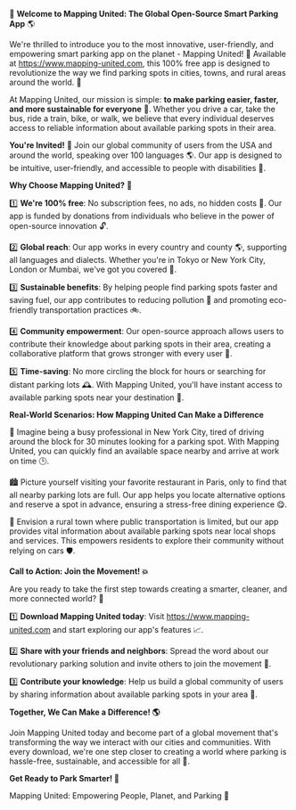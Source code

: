 🚀 **Welcome to Mapping United: The Global Open-Source Smart Parking App** 🌎

We're thrilled to introduce you to the most innovative, user-friendly, and empowering smart parking app on the planet - Mapping United! 🤩 Available at https://www.mapping-united.com, this 100% free app is designed to revolutionize the way we find parking spots in cities, towns, and rural areas around the world. 💨

At Mapping United, our mission is simple: **to make parking easier, faster, and more sustainable for everyone** 🌟. Whether you drive a car, take the bus, ride a train, bike, or walk, we believe that every individual deserves access to reliable information about available parking spots in their area.

**You're Invited!** 👋 Join our global community of users from the USA and around the world, speaking over 100 languages 🌎. Our app is designed to be intuitive, user-friendly, and accessible to people with disabilities 🤝.

**Why Choose Mapping United?** 🤔

1️⃣ **We're 100% free**: No subscription fees, no ads, no hidden costs 💸. Our app is funded by donations from individuals who believe in the power of open-source innovation 🔓.

2️⃣ **Global reach**: Our app works in every country and county 🌎, supporting all languages and dialects. Whether you're in Tokyo or New York City, London or Mumbai, we've got you covered 🚀.

3️⃣ **Sustainable benefits**: By helping people find parking spots faster and saving fuel, our app contributes to reducing pollution 🌱 and promoting eco-friendly transportation practices 🚲.

4️⃣ **Community empowerment**: Our open-source approach allows users to contribute their knowledge about parking spots in their area, creating a collaborative platform that grows stronger with every user 👥.

5️⃣ **Time-saving**: No more circling the block for hours or searching for distant parking lots 🕰️. With Mapping United, you'll have instant access to available parking spots near your destination 📍.

**Real-World Scenarios: How Mapping United Can Make a Difference**

🌆 Imagine being a busy professional in New York City, tired of driving around the block for 30 minutes looking for a parking spot. With Mapping United, you can quickly find an available space nearby and arrive at work on time 🕒.

🏙️ Picture yourself visiting your favorite restaurant in Paris, only to find that all nearby parking lots are full. Our app helps you locate alternative options and reserve a spot in advance, ensuring a stress-free dining experience 😋.

🚗 Envision a rural town where public transportation is limited, but our app provides vital information about available parking spots near local shops and services. This empowers residents to explore their community without relying on cars 🛡️.

**Call to Action: Join the Movement! 💥**

Are you ready to take the first step towards creating a smarter, cleaner, and more connected world? 🌟

1️⃣ **Download Mapping United today**: Visit https://www.mapping-united.com and start exploring our app's features 📈.

2️⃣ **Share with your friends and neighbors**: Spread the word about our revolutionary parking solution and invite others to join the movement 📢.

3️⃣ **Contribute your knowledge**: Help us build a global community of users by sharing information about available parking spots in your area 💬.

**Together, We Can Make a Difference! 🌎**

Join Mapping United today and become part of a global movement that's transforming the way we interact with our cities and communities. With every download, we're one step closer to creating a world where parking is hassle-free, sustainable, and accessible for all 🚀.

**Get Ready to Park Smarter! 🤩**

 Mapping United: Empowering People, Planet, and Parking 🌟